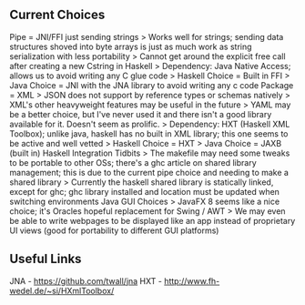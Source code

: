 Current Choices
---------------
Pipe = JNI/FFI just sending strings
	> Works well for strings; sending data structures shoved into byte arrays is just as much work as string serialization with less portability
	> Cannot get around the explicit free call after creating a new Cstring in Haskell
	> Dependency: Java Native Access; allows us to avoid writing any C glue code
	> Haskell Choice = Built in FFI
	> Java Choice = JNI with the JNA library to avoid writing any c code
Package = XML
	> JSON does not support by reference types or schemas natively
	> XML's other heavyweight features may be useful in the future
	> YAML may be a better choice, but I've never used it and there isn't a good library available for it. Doesn't seem as prolific.
	> Dependency: HXT (Haskell XML Toolbox); unlike java, haskell has no built in XML library; this one seems to be active and well vetted
	> Haskell Choice = HXT
	> Java Choice = JAXB (built in)
Haskell Integration Tidbits
	> The makefile may need some tweaks to be portable to other OSs; there's a ghc article on shared library management; this is due to the current pipe choice and needing to make a shared library
	> Currently the haskell shared library is statically linked, except for ghc; ghc library installed and location must be updated when switching environments
Java GUI Choices
	> JavaFX 8 seems like a nice choice; it's Oracles hopeful replacement for Swing / AWT
	> We may even be able to write webpages to be displayed like an app instead of proprietary UI views (good for portability to different GUI platforms)

Useful Links
------------
JNA - https://github.com/twall/jna
HXT - http://www.fh-wedel.de/~si/HXmlToolbox/
